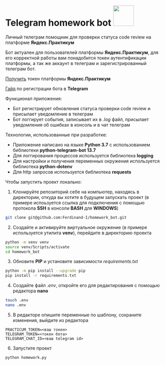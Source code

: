 # Telegram homework bot <img src="https://shoppingator.ru/pict/tovar/httpswwwcdn-front.kwork.ru/pics/t3/73/20180713-1649405373.jpg" width=64>

Личный телеграм помощник для проверки статуса code review на платформе **Яндекс.Практикум**

Бот актуален для пользователей платформы **Яндекс.Практикум**, для его корректной работы вам понадобится токен аутентификации платформы, а так же аккаунт в телеграм и зарегистрированный телеграм бот.

<a href="https://oauth.yandex.ru/authorize?response_type=token&client_id=1d0b9dd4d652455a9eb710d450ff456a">Получить</a> токен платформы **Яндекс.Практикум**

<a href="https://core.telegram.org/bots#how-do-i-create-a-bot">Гайд</a> по регистрации бота в **Telegram**

Функционал приложения:

* Бот регистрирует обновления статуса проверки code review и присылает уведомление в телеграм
* Бот логгирует события, записывает их в *.log* файл, присылает уведомления об ошибках в консоль и в чат телеграм

Технологии, использованные при разработке:

* Приложение написано на языке **Python 3.7** с использованием библиотеки **python-telegram-bot 13.7**
* Для логгирования процессов используется библиотека **logging**
* Для настройки и получения переменных окружения используется библиотека **python-dotenv**
* Для http запросов используется библиотека **requests**

Чтобы запустить проект локально:

1. Клонируйте репозиторий себе на компьютер, находясь в директории, откуда вы хотите в будущем запускать проект (в примере испоьзуется ссылка для подключения с помощью протокола **SSH** в консоли **BASH** для **WINDOWS**)

```BASH
git clone git@github.com:Ferdinand-I/homework_bot.git
```

2. Создайте и активируйте виртуальное окружение (в примере используется утилита **venv**), перейдите в директорию проекта

```BASH
python -m venv venv
source venv/Scripts/activate
cd homework_bot
```

3. Обновите **PIP** и установите зависимости *requirements.txt*

```BASH
python -m pip install --upgrade pip
pip install -r requirements.txt
```

4. Создайте файл *.env*, откройте его для редактирования с помощью редактора **nano**

```BASH
touch .env
nano .env
```

5. В редакторе опишите переменные по шаблону, сохраните изменения, выйдите из редактора

```nano
PRACTICUM_TOKEN=<ваш токен>
TELEGRAM_TOKEN=<токен бота>
TELEGRAM_CHAT_ID=<ваш telegram id>
```

6. Запустите проект

```BASH
python homework.py
```
